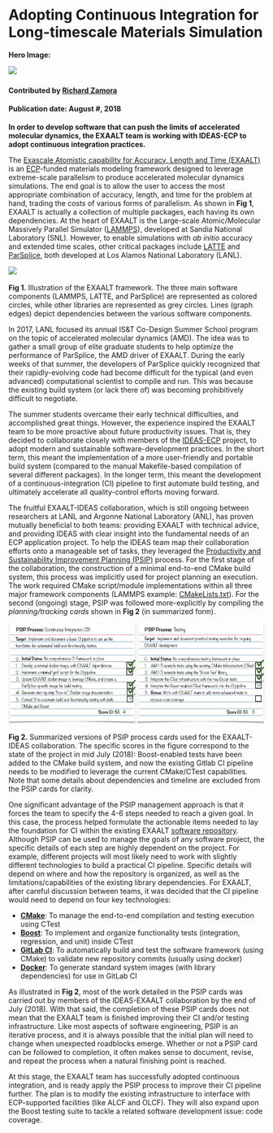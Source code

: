 # Adopting Continuous Integration for Long-timescale Materials Simulation

**Hero Image:**

<img src='./hero.png' />

#### Contributed by [Richard Zamora](https://rjzamora.github.io "Rick Zamora's Github.io Profile")

#### Publication date: August #, 2018

**In order to develop software that can push the limits of accelerated molecular dynamics, the EXAALT team is working with IDEAS-ECP to adopt continuous integration practices.**

The [Exascale Atomistic capability for Accuracy, Length and Time (EXAALT)](https://www.exascaleproject.org/project/exaalt-molecular-dynamics-at-the-exascale-materials-science/) is an [ECP](https://www.exascaleproject.org/)-funded materials modeling framework designed to leverage extreme-scale parallelism to produce accelerated molecular dynamics simulations. The end goal is to allow the user to access the most appropriate combination of accuracy, length, and time for the problem at hand, trading the costs of various forms of parallelism.  As shown in **Fig 1**, EXAALT is actually a collection of multiple packages, each having its own dependencies. At the heart of EXAALT is the Large-scale Atomic/Molecular Massively Parallel Simulator ([LAMMPS](https://lammps.sandia.gov/)), developed at Sandia National Laboratory (SNL). However, to enable simulations with *ab initio* accuracy and extended time scales, other critical packages include [LATTE](https://github.com/lanl/LATTE) and [ParSplice](https://gitlab.com/exaalt/parsplice), both developed at Los Alamos National Laboratory (LANL).



<!--- Image to illustrate the complexity of EXAALT --->
<img src='./dep-graph.png' />

**Fig 1.** Illustration of the EXAALT framework. The three main software components (LAMMPS, LATTE, and ParSplice) are represented as colored circles, while other libraries are represented as grey circles. Lines (graph edges) depict dependencies between the various software components.



In 2017, LANL focused its annual IS&T Co-Design Summer School program on the topic of accelerated molecular dynamics (AMD).  The idea was to gather a small group of elite graduate students to help optimize the performance of ParSplice, the AMD driver of EXAALT.  During the early weeks of that summer, the developers of ParSplice quickly recognized that their rapidly-evolving code had become difficult for the typical (and even advanced) computational scientist to compile and run.  This was because the existing build system (or lack there of) was becoming prohibitively difficult to negotiate. 

The summer students overcame their early technical difficulties, and accomplished great things.  However, the experience inspired the EXAALT team to be more proactive about future productivity issues.  That is, they decided to collaborate closely with members of the [IDEAS-ECP](https://ideas-productivity.org/ideas-ecp/) project, to adopt modern and sustainable software-development practices.  In the short term, this meant the implementation of a more user-friendly and portable build system (compared to the manual Makefile-based compilation of several different packages). In the longer term, this meant the development of a continuous-integration (CI) pipeline to first automate build testing, and ultimately accelerate all quality-control efforts moving forward.  

The fruitful EXAALT-IDEAS collaboration, which is still ongoing between researchers at LANL and Argonne National Laboratory (ANL), has proven mutually beneficial to both teams: providing EXAALT with technical advice, and providing IDEAS with clear insight into the fundamental needs of an ECP application project. To help the IDEAS team map their collaboration efforts onto a manageable set of tasks, they leveraged the [Productivity and Sustainability Improvement Planning (PSIP)](https://github.com/betterscientificsoftware/PSIP-Tools/blob/master/PSIP-Overview.md "PSIP Github README") process. For the first stage of the collaboration, the construction of a minimal end-to-end CMake build system, this process was implicitly used for project planning an execution. The work required CMake script/module implementations within all three major framework components (LAMMPS example: [CMakeLists.txt](https://github.com/lammps/lammps/blob/master/cmake/CMakeLists.txt)). For the second (ongoing) stage, PSIP was followed more-explicitly by compiling the *planning/tracking cards* shown in **Fig 2** (in summarized form).   



<!--- Image to show build and test PSIP cards /> --->
<img src='./psip-ci-test.png' />

**Fig 2.** Summarized versions of PSIP process cards used for the EXAALT-IDEAS collaboration.  The specific scores in the figure correspond to the state of the project in mid July (2018): Boost-enabled tests have been added to the CMake build system, and now the existing Gitlab CI pipeline needs to be modified to leverage the current CMake/CTest capabilities.  Note that some details about dependencies and timeline are excluded from the PSIP cards for clarity.



One significant advantage of the PSIP management approach is that it forces the team to specify the 4-6 steps needed to reach a given goal.  In this case, the process helped formulate the actionable items needed to lay the foundation for CI within the existing EXAALT [software repository](https://gitlab.com/exaalt).  Although PSIP can be used to manage the goals of any software project, the specific details of each step are highly dependent on the project.  For example, different projects will most likely need to work with slightly different technologies to build a practical CI pipeline.  Specific details will depend on where and how the repository is organized, as well as the limitations/capabilities of the existing library dependencies.  For EXAALT, after careful discussion between teams, it was decided that the CI pipeline would need to depend on four key technologies:

- [**CMake**](https://cmake.org/): To manage the end-to-end compilation and testing execution using CTest
- [**Boost**](https://www.boost.org/): To implement and organize functionality tests (integration, regression, and unit) inside CTest
- [**GitLab CI**](https://about.gitlab.com/features/gitlab-ci-cd/): To automatically build and test the software framework (using CMake) to validate new repository commits (usually using docker)
- [**Docker**](https://www.docker.com/): To generate standard system images (with library dependencies) for use in GitLab CI


As illustrated in **Fig 2**, most of the work detailed in the PSIP cards was carried out by members of the IDEAS-EXAALT collaboration by the end of July (2018). With that said, the completion of these PSIP cards does not mean that the EXAALT team is finished improving their CI and/or testing infrastructure. Like most aspects of software engineering, PSIP is an iterative process, and it is always possible that the initial plan will need to change when unexpected roadblocks emerge. Whether or not a PSIP card can be followed to completion, it often makes sense to document, revise, and repeat the process when a natural finishing point is reached. 

At this stage, the EXAALT team has successfully adopted continuous integration, and is ready apply the PSIP process to improve their CI pipeline further.  The plan is to modify the existing infrastructure to interface with ECP-supported facilities (like ALCF and OLCF). They will also expand upon the Boost testing suite to tackle a related software development issue: code coverage.

